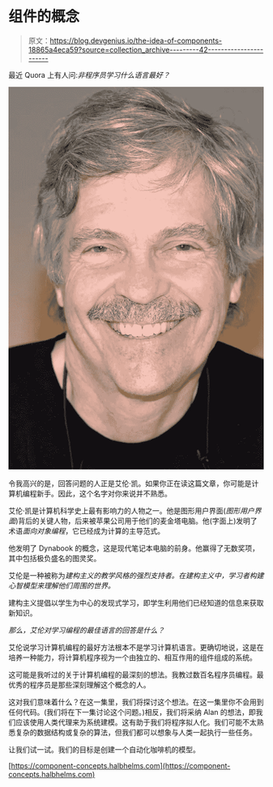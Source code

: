 # 组件的概念

> 原文：<https://blog.devgenius.io/the-idea-of-components-18865a4eca59?source=collection_archive---------42----------------------->

最近 Quora 上有人问:*非程序员学习什么语言最好？*

![](img/a8ff4f2eec8f382efb8dcacd16812d30.png)

令我高兴的是，回答问题的人正是艾伦·凯。如果你正在读这篇文章，你可能是计算机编程新手。因此，这个名字对你来说并不熟悉。

艾伦·凯是计算机科学史上最有影响力的人物之一。他是图形用户界面(*图形用户界面*)背后的关键人物，后来被苹果公司用于他们的麦金塔电脑。他(字面上)发明了术语*面向对象编程*，它已经成为计算的主导范式。

他发明了 Dynabook 的概念，这是现代笔记本电脑的前身。他赢得了无数奖项，其中包括极负盛名的图灵奖。

艾伦是一种被称为*建构主义的教学风格的强烈支持者。在建构主义中，学习者构建心智模型来理解他们周围的世界。*

建构主义提倡以学生为中心的发现式学习，即学生利用他们已经知道的信息来获取新知识。

*那么，艾伦对学习编程的最佳语言的回答是什么？*

艾伦说学习计算机编程的最好方法根本不是学习计算机语言。更确切地说，这是在培养一种能力，将计算机程序视为一个由独立的、相互作用的组件组成的系统。

这可能是我听过的关于计算机编程的最深刻的想法。我教过数百名程序员编程。最优秀的程序员是那些深刻理解这个概念的人。

这对我们意味着什么？在这一集里，我们将探讨这个想法。在这一集里你不会用到任何代码。(我们将在下一集讨论这个问题。)相反，我们将采纳 Alan 的想法，即我们应该使用人类代理来为系统建模。这有助于我们将程序拟人化。我们可能不太熟悉复杂的数据结构或复杂的算法，但我们都可以想象与人类一起执行一些任务。

让我们试一试。我们的目标是创建一个自动化咖啡机的模型。

[https://component-concepts.halbhelms.com](https://component-concepts.halbhelms.com)
